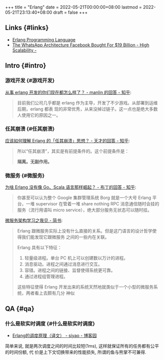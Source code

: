 +++
title = "Erlang"
date = 2022-05-21T00:00:00+08:00
lastmod = 2022-05-21T23:13:40+08:00
draft = false
+++

## Links {#links}

-   [Erlang Programming Language](https://www.erlang.org/)
-   [The WhatsApp Architecture Facebook Bought For $19 Billion - High Scalability -](http://highscalability.com/blog/2014/2/26/the-whatsapp-architecture-facebook-bought-for-19-billion.html)


## Intro {#intro}


### 游戏开发 {#游戏开发}

[从事 erlang 开发的你们现在都怎么样了？ - manlin 的回答 - 知乎](https://www.zhihu.com/question/325308435/answer/1026747365):

> 目前我们公司几乎都是 erlang 作为主导，开发了不少游戏。从部署到运维后期，erlang 都表
> 现的非常优秀，从来没掉过链子。这一点也是绝大多数人使用它的原因之一。


### 任其崩溃 {#任其崩溃}

[应该如何理解 Erlang 的「任其崩溃」思想？ - 天才的回答 - 知乎](https://www.zhihu.com/question/21325941/answer/948855070):

> 所以“任其崩溃”，其实是有前提条件的。这个前提条件是：
>
> **隔离。无副作用。**


### 微服务 {#微服务}

[为啥 Erlang 没有像 Go、Scala 语言那样崛起？ - 布丁的回答 - 知乎](https://www.zhihu.com/question/38032439/answer/84176970):

> 你甚至可以认为整个 Google 集群管理系统 Borg 就是一个大号 Erlang 平台，一堆
> supervisor 在管着一堆 share nothing RPC 消息通信随时会挂的服务（流行用语叫 micro
> service），绝大部分服务无状态可以随时挂。

[微服务架构学习之我见 - 简书](https://www.jianshu.com/p/11f47b69b18c):

> Erlang 跟微服务实际上没有什么直接的关系。但是这门语言的设计哲学使得我们能发现它跟微服务
> 之间的一些内在关联。
>
> Erlang 具有以下特征：
>
> 1.  轻量级进程。单台 PC 机上可以创建数以万计的进程。
> 2.  消息驱动。进程之间通过消息进行交互。
> 3.  容错。进程之间的链接、监督使得系统更可靠。
> 4.  通过进程组管理进程。
>
> 这些特征使得 Erlang 开发出来的系统天然地就类似于一个小型的微服务系统，两者看上去颇有几分
> 神似


## QA {#qa}


### 什么是软实时调度 {#什么是软实时调度}

-   [Erlang的调度原理（译文） - siyao - 博客园](https://www.cnblogs.com/zhengsyao/p/how_erlang_does_scheduling_translation.html)

简单来说, 就是两次调度之间的时间比较短(1ms), 这样就保证所有的任务都有公平的时间份额, 代
价是上下文切换带来的性能损失, 所谓的鱼与熊掌不可兼得.